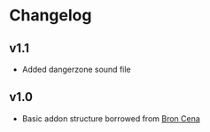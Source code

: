 # Changelog

## v1.1

* Added dangerzone sound file

## v1.0

* Basic addon structure borrowed from [Bron Cena](https://github.com/SadRobotGG/BronCena)
